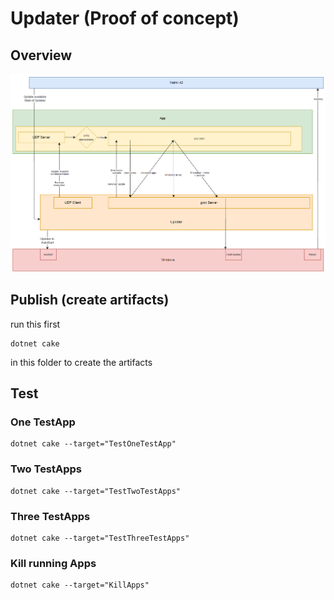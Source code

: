# Updater (Proof of concept)

## Overview

![Alt Text](./images/Updater.Flow.png)


## Publish (create artifacts)

run this first
```console
dotnet cake
```
in this folder to create the artifacts

## Test

### One TestApp
```console
dotnet cake --target="TestOneTestApp"
```

### Two TestApps
```console
dotnet cake --target="TestTwoTestApps"
```

### Three TestApps
```console
dotnet cake --target="TestThreeTestApps"
```

### Kill running Apps
```console
dotnet cake --target="KillApps"
```
